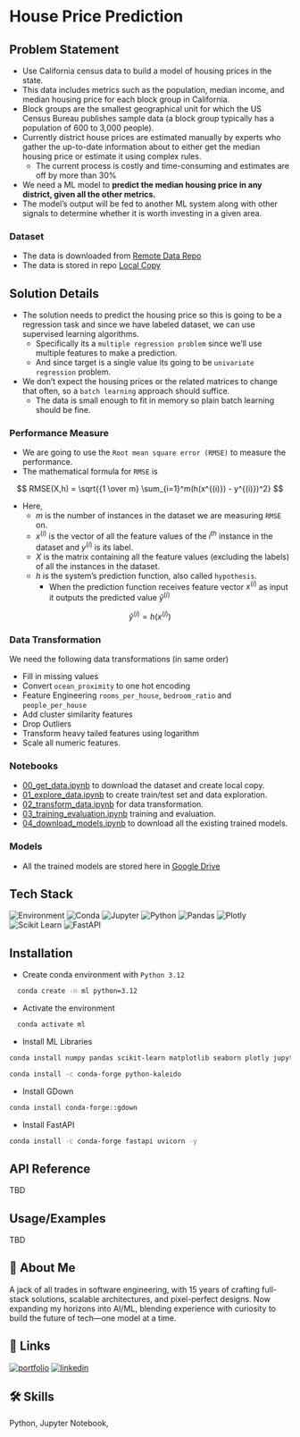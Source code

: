 # House Price Prediction

## Problem Statement

- Use California census data to build a model of housing prices in the state.
- This data includes metrics such as the population, median income, and median housing price for each block group in California.
- Block groups are the smallest geographical unit for which the US Census Bureau publishes sample data (a block group typically has a population of 600 to 3,000 people).
- Currently district house prices are estimated manually by experts who gather the up-to-date information about to either get the median housing price or estimate it using complex rules.
  - The current process is costly and time-consuming and estimates are off by more than 30%
- We need a ML model to **predict the median housing price in any district, given all the other metrics.**
- The model’s output will be fed to another ML system along with other signals to determine whether it is worth investing in a given area.

### Dataset

* The data is downloaded from [Remote Data Repo](https://github.com/ageron/data/raw/main/housing.tgz)
* The data is stored in repo [Local Copy](https://github.com/gaurangdave/house_price_predictions/tree/main/data)

## Solution Details

- The solution needs to predict the housing price so this is going to be a regression task and since we have labeled dataset, we can use supervised learning algorithms.
  - Specifically its a `multiple regression problem` since we’ll use multiple features to make a prediction.
  - And since target is a single value its going to be `univariate regression` problem.
- We don’t expect the housing prices or the related matrices to change that often, so a `batch learning` approach should suffice.
  - The data is small enough to fit in memory so plain batch learning should be fine.

### Performance Measure

- We are going to use the `Root mean square error (RMSE)` to measure the performance.
- The mathematical formula for `RMSE` is

$$
RMSE(X,h) = \sqrt{{1 \over m} \sum_{i=1}^m(h(x^{(i)}) - y^{(i)})^2}
$$

- Here,
  - $m$ is the number of instances in the dataset we are measuring `RMSE` on.
  - $x^{(i)}$ is the vector of all the feature values of the $i^{th}$ instance in the dataset and $y^{(i)}$ is its label.
  - $X$ is the matrix containing all the feature values (excluding the labels) of all the instances in the dataset.
  - $h$ is the system’s prediction function, also called `hypothesis`.
    - When the prediction function receives feature vector $x^{(i)}$ as input it outputs the predicted value $\hat{y}^{(i)}$

$$
    \hat{y}^{(i)} = h(x^{(i)})
$$

### Data Transformation
We need the following data transformations (in same order)
* Fill in missing values
* Convert `ocean_proximity` to one hot encoding
* Feature Engineering `rooms_per_house`, `bedroom_ratio` and `people_per_house`
* Add cluster similarity features
* Drop Outliers
* Transform heavy tailed features using logarithm
* Scale all numeric features. 

### Notebooks
* [00_get_data.ipynb](https://github.com/gaurangdave/house_price_predictions/blob/main/notebooks/00_get_data.ipynb) to download the dataset and create local copy.
* [01_explore_data.ipynb](https://github.com/gaurangdave/house_price_predictions/blob/main/notebooks/01_explore_data.ipynb) to create train/test set and data exploration.
* [02_transform_data.ipynb](https://github.com/gaurangdave/house_price_predictions/blob/main/notebooks/02_transform_data.ipynb) for data transformation.
* [03_training_evaluation.ipynb](https://github.com/gaurangdave/house_price_predictions/blob/main/notebooks/03_training_evaluation.ipynb) training and evaluation.
* [04_download_models.ipynb](https://github.com/gaurangdave/house_price_predictions/blob/main/notebooks/04_download_models.ipynb) to download all the existing trained models.

### Models
* All the trained models are stored here in [Google Drive](https://drive.google.com/drive/folders/1_HihZZk7T5_InmIxBiKHxLoZVjr8YYXO)


## Tech Stack

![Environment](https://img.shields.io/badge/Environment-Linux_64-FCC624?logo=linux&style=for-the-badge)
![Conda](https://img.shields.io/badge/Conda-24.9.1-342B029?logo=Anaconda&style=for-the-badge)
![Jupyter](https://img.shields.io/badge/Jupyter-2.14.0-F37626?logo=Jupyter&logoColor=F37626&style=for-the-badge)
![Python](https://img.shields.io/badge/Python-3.12.2-FFD43B?logo=Python&logoColor=blue&style=for-the-badge)
![Pandas](https://img.shields.io/badge/Pandas-2.2.2-2C2D72?logo=Pandas&logoColor=2C2D72&style=for-the-badge)
![Plotly](https://img.shields.io/badge/Plotly-5.24.1-239120?logo=Plotly&logoColor=239120&style=for-the-badge)
![Scikit Learn](https://img.shields.io/badge/scikit_learn-1.5.1-F7931E?logo=scikit-learn&logoColor=F7931E&style=for-the-badge)
![FastAPI](https://img.shields.io/badge/FastAPI-0.115.0-109989?logo=Fastapi&logoColor=109989&style=for-the-badge)

## Installation

- Create conda environment with `Python 3.12`

```bash
  conda create -n ml python=3.12
```

- Activate the environment

```bash
  conda activate ml
```

- Install ML Libraries

```bash
conda install numpy pandas scikit-learn matplotlib seaborn plotly jupyter ipykernel -y
```

```bash
conda install -c conda-forge python-kaleido
```

- Install GDown
```bash
conda install conda-forge::gdown
```

- Install FastAPI

```bash
conda install -c conda-forge fastapi uvicorn -y
```

## API Reference

TBD

## Usage/Examples

TBD

## 🚀 About Me

A jack of all trades in software engineering, with 15 years of crafting full-stack solutions, scalable architectures, and pixel-perfect designs. Now expanding my horizons into AI/ML, blending experience with curiosity to build the future of tech—one model at a time.

## 🔗 Links

[![portfolio](https://img.shields.io/badge/my_portfolio-000?style=for-the-badge&logo=ko-fi&logoColor=white)](https://gaurangdave.me/)
[![linkedin](https://img.shields.io/badge/linkedin-0A66C2?style=for-the-badge&logo=linkedin&logoColor=white)](https://www.linkedin.com/in/gaurangvdave/)

## 🛠 Skills

Python, Jupyter Notebook,
